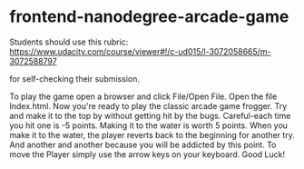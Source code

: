 frontend-nanodegree-arcade-game
===============================

Students should use this rubric: https://www.udacity.com/course/viewer#!/c-ud015/l-3072058665/m-3072588797

for self-checking their submission.

To play the game open a browser and click File/Open File. Open the file Index.html.
Now you're ready to play the classic arcade game frogger.  Try and make it to the top by without getting hit by the bugs.  Careful-each time you hit one is -5 points.  Making it to the water is worth 5 points.  When you make it to the water, the player reverts back to the beginning for another try. And another and another because you will be addicted by this point.
To move the Player simply use the arrow keys on your keyboard.
Good Luck!